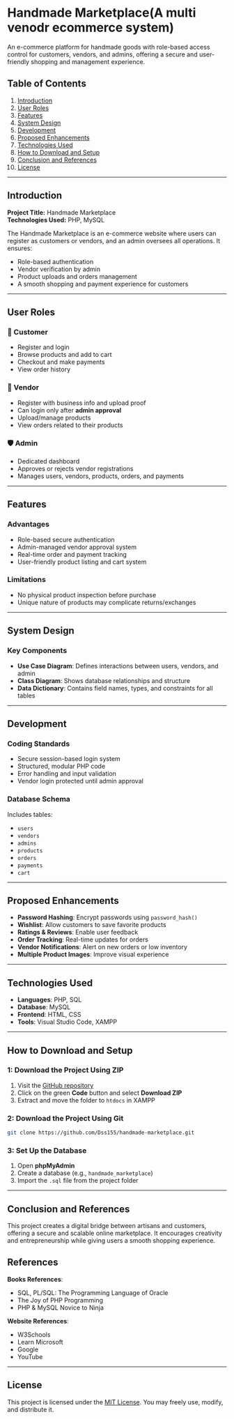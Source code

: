 # Handmade Marketplace(A multi venodr ecommerce system)

An e-commerce platform for handmade goods with role-based access control for customers, vendors, and admins, offering a secure and user-friendly shopping and management experience.

## Table of Contents
1. [Introduction](#introduction)
2. [User Roles](#user-roles)
3. [Features](#features)
4. [System Design](#system-design)
5. [Development](#development)
6. [Proposed Enhancements](#proposed-enhancements)
7. [Technologies Used](#technologies-used)
8. [How to Download and Setup](#how-to-download-and-setup)
9. [Conclusion and References](#conclusion-and-references)
10. [License](#license)

---

## Introduction

**Project Title:** Handmade Marketplace  
**Technologies Used:** PHP, MySQL  

The Handmade Marketplace is an e-commerce website where users can register as customers or vendors, and an admin oversees all operations. It ensures:

- Role-based authentication
- Vendor verification by admin
- Product uploads and orders management
- A smooth shopping and payment experience for customers

---

## User Roles

### 👤 Customer
- Register and login
- Browse products and add to cart
- Checkout and make payments
- View order history

### 🧵 Vendor
- Register with business info and upload proof
- Can login only after **admin approval**
- Upload/manage products
- View orders related to their products

### 🛡️ Admin
- Dedicated dashboard
- Approves or rejects vendor registrations
- Manages users, vendors, products, orders, and payments

---

## Features

### Advantages
- Role-based secure authentication
- Admin-managed vendor approval system
- Real-time order and payment tracking
- User-friendly product listing and cart system

### Limitations
- No physical product inspection before purchase
- Unique nature of products may complicate returns/exchanges

---

## System Design

### Key Components
- **Use Case Diagram**: Defines interactions between users, vendors, and admin
- **Class Diagram**: Shows database relationships and structure
- **Data Dictionary**: Contains field names, types, and constraints for all tables

---

## Development

### Coding Standards
- Secure session-based login system
- Structured, modular PHP code
- Error handling and input validation
- Vendor login protected until admin approval

### Database Schema
Includes tables:
- `users`
- `vendors`
- `admins`
- `products`
- `orders`
- `payments`
- `cart`

---

## Proposed Enhancements
- **Password Hashing**: Encrypt passwords using `password_hash()`
- **Wishlist**: Allow customers to save favorite products
- **Ratings & Reviews**: Enable user feedback
- **Order Tracking**: Real-time updates for orders
- **Vendor Notifications**: Alert on new orders or low inventory
- **Multiple Product Images**: Improve visual experience

---

## Technologies Used
- **Languages**: PHP, SQL
- **Database**: MySQL
- **Frontend**: HTML, CSS
- **Tools**: Visual Studio Code, XAMPP

---

## How to Download and Setup

### 1: Download the Project Using ZIP
1. Visit the [GitHub repository](https://github.com/handmade-marketplace)
2. Click on the green **Code** button and select **Download ZIP**
3. Extract and move the folder to `htdocs` in XAMPP

### 2: Download the Project Using Git
```bash
git clone https://github.com/Dss155/handmade-marketplace.git
```

### 3: Set Up the Database
1. Open **phpMyAdmin**
2. Create a database (e.g., `handmade_marketplace`)
3. Import the `.sql` file from the project folder

---

## Conclusion and References

This project creates a digital bridge between artisans and customers, offering a secure and scalable online marketplace. It encourages creativity and entrepreneurship while giving users a smooth shopping experience.

## References

**Books References**:
- SQL, PL/SQL: The Programming Language of Oracle
- The Joy of PHP Programming
- PHP & MySQL Novice to Ninja

**Website References**:
- W3Schools
- Learn Microsoft
- Google
- YouTube

---

## License
This project is licensed under the [MIT License](LICENSE). You may freely use, modify, and distribute it.




